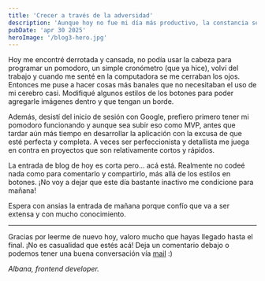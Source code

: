 ```yaml
---
title: 'Crecer a través de la adversidad'
description: 'Aunque hoy no fue mi día más productivo, la constancia se mantiene firme. A veces avanzar también es saber frenar, ajustar detalles y priorizar. El MVP sigue en pie, aunque sea a pasitos.'
pubDate: 'apr 30 2025'
heroImage: '/blog3-hero.jpg'
---
```


Hoy me encontré derrotada y cansada, no podía usar la cabeza para programar un pomodoro, un simple cronómetro (que ya hice), volví del trabajo y cuando me senté en la computadora se me cerraban los ojos. Entonces me puse a hacer cosas más banales que no necesitaban el uso de mi cerebro casi. Modifiqué algunos estilos de los botones para poder agregarle imágenes dentro y que tengan un borde.

Además, desistí del inicio de sesión con Google, prefiero primero tener mi pomodoro funcionando y aunque sea subir eso como MVP, antes que tardar aún más tiempo en desarrollar la aplicación con la excusa de que esté perfecta y completa. A veces ser perfeccionista y detallista me juega en contra en proyectos que son relativamente cortos y rápidos.

La entrada de blog de hoy es corta pero... acá está. Realmente no codeé nada como para comentarlo y compartirlo, más allá de los estilos en botones. ¡No voy a dejar que este día bastante inactivo me condicione para mañana!

Espera con ansias la entrada de mañana porque confío que va a ser extensa y con mucho conocimiento.

---

Gracias por leerme de nuevo hoy, valoro mucho que hayas llegado hasta el final. ¡No es casualidad que estés acá! Deja un comentario debajo o podemos tener una buena conversación vía [mail](mailto:melonialbana@gmail.com) :)

*Albana, frontend developer.*